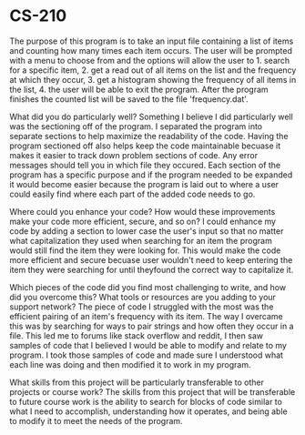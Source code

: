 # CS-210
The purpose of this program is to take an input file containing a list of items and counting how many times each item occurs. The user will be prompted with a menu to choose from and the options will allow the user to 1. search for a specific item, 2. get a read out of all items on the list and the frequency at which they occur, 3. get a histogram showing the frequency of all items in the list, 4. the user will be able to exit the program. After the program finishes the counted list will be saved to the file 'frequency.dat'.

What did you do particularly well? Something I believe I did particularly well was the sectioning off of the program. I separated the program into separate sections to help maximize the readability of the code. Having the program sectioned off also helps keep the code maintainable becuase it makes it easier to track down problem sections of code. Any error messages should tell you in which file they occured. Each section of the program has a specific purpose and if the program needed to be expanded it would become easier because the program is laid out to where a user could easily find where each part of the added code needs to go.

Where could you enhance your code? How would these improvements make your code more efficient, secure, and so on?  I could enhance my code by adding a section to lower case the user's input so that no matter what capitalization they used when searching for an item the program would still find the item they were looking for. This would make the code more efficient and secure becuase user wouldn't need to keep entering the item they were searching for until theyfound the correct way to capitalize it.

Which pieces of the code did you find most challenging to write, and how did you overcome this? What tools or resources are you adding to your support network? The piece of code I struggled with the most was the efficient pairing of an item's frequency with its item. The way I overcame this was by searching for ways to pair strings and how often they occur in a file. This led me to forums like stack overflow and reddit, I then saw samples of code that I believed I would be able to modify and relate to my program. I took those samples of code and made sure I understood what each line was doing and then modified it to work in my program.

What skills from this project will be particularly transferable to other projects or course work? The skills from this project that will be transferable to future course work is the ability to search for blocks of code similar to what I need to accomplish, understanding how it operates, and being able to modify it to meet the needs of the program.
